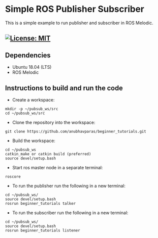 # Simple ROS Publisher Subscriber
This is a simple example to run publisher and subscriber in ROS Melodic.

[![License: MIT](https://img.shields.io/badge/License-MIT-blue.svg)](https://opensource.org/licenses/MIT)
 ---
## Dependencies
- Ubuntu 18.04 (LTS)
- ROS Melodic

## Instructions to build and run the code 
 - Create a workspace:
 ```
 mkdir -p ~/pubsub_ws/src
 cd ~/pubsub_ws/src
 ```
 - Clone the repository into the workspace:
 ```
 git clone https://github.com/anubhavparas/beginner_tutorials.git
 ```
 - Build the workspace:
 ```
 cd ~/pubsub_ws
 catkin_make or catkin build (preferred)
 source devel/setup.bash
 ```

- Start ros master node in a separate terminal:
```
roscore
```

- To run the publisher run the following in a new terminal:
```
cd ~/pubsub_ws/
source devel/setup.bash
rosrun beginner_tutorials talker
```

- To run the subscriber run the following in a new terminal:
```
cd ~/pubsub_ws/
source devel/setup.bash
rosrun beginner_tutorials listener
```


